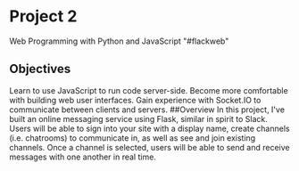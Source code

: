 # Project 2

Web Programming with Python and JavaScript
"#flackweb" 

## Objectives
Learn to use JavaScript to run code server-side.
Become more comfortable with building web user interfaces.
Gain experience with Socket.IO to communicate between clients and servers.
##Overview
In this project, I've built an online messaging service using Flask, similar in spirit to Slack. Users
will be able to sign into your site with a display name, create channels (i.e. chatrooms) to
communicate in, as well as see and join existing channels. Once a channel is selected, users will
be able to send and receive messages with one another in real time.

